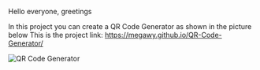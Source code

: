 Hello everyone, greetings

In this project you can create a QR Code Generator as shown in the picture below
This is the project link: https://megawy.github.io/QR-Code-Generator/


![QR Code Generator](https://github.com/Megawy/QR-Code-Generator/assets/142287501/64245d83-8786-45e3-9c14-6e0f0c886476)
